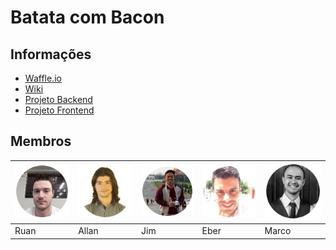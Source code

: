 # Batata com Bacon

## Informações

* [Waffle.io](https://waffle.io/academiadev-jlle/wiki-batatacombacon)
* [Wiki](https://github.com/academiadev-jlle/wiki-batatacombacon)
* [Projeto Backend](https://github.com/academiadev-jlle/backend-batatacombacon)
* [Projeto Frontend](https://github.com/academiadev-jlle/frontend-batatacombacon)

## Membros

| ![Bruno Miguel Morais](../.gitbook/assets/ruan.jpg) | ![Victor Lucas de Melo Mafra](../.gitbook/assets/allan.jpg) | ![Wagner Esser](../.gitbook/assets/jim.jpg) | ![Vinicius](../.gitbook/assets/eber.jpg) | ![Vinicius](../.gitbook/assets/marco.png) |
| :--- | :--- | :--- | :--- | :--- |
|            Ruan |            Allan |             Jim |             Eber |           Marco |

